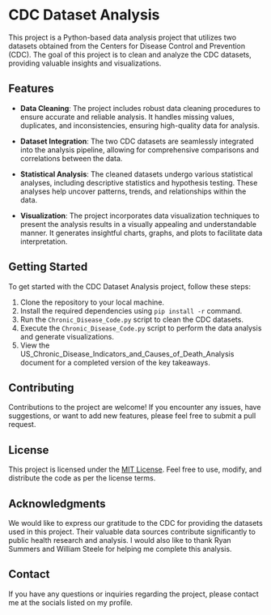 # CDC Dataset Analysis

This project is a Python-based data analysis project that utilizes two datasets obtained from the Centers for Disease Control and Prevention (CDC). The goal of this project is to clean and analyze the CDC datasets, providing valuable insights and visualizations.

## Features

- **Data Cleaning**: The project includes robust data cleaning procedures to ensure accurate and reliable analysis. It handles missing values, duplicates, and inconsistencies, ensuring high-quality data for analysis.

- **Dataset Integration**: The two CDC datasets are seamlessly integrated into the analysis pipeline, allowing for comprehensive comparisons and correlations between the data.

- **Statistical Analysis**: The cleaned datasets undergo various statistical analyses, including descriptive statistics and hypothesis testing. These analyses help uncover patterns, trends, and relationships within the data.

- **Visualization**: The project incorporates data visualization techniques to present the analysis results in a visually appealing and understandable manner. It generates insightful charts, graphs, and plots to facilitate data interpretation.

## Getting Started

To get started with the CDC Dataset Analysis project, follow these steps:

1. Clone the repository to your local machine.
2. Install the required dependencies using `pip install -r` command.
3. Run the `Chronic_Disease_Code.py` script to clean the CDC datasets.
4. Execute the `Chronic_Disease_Code.py` script to perform the data analysis and generate visualizations.
5. View the US_Chronic_Disease_Indicators_and_Causes_of_Death_Analysis document for a completed version of the key takeaways.

## Contributing

Contributions to the project are welcome! If you encounter any issues, have suggestions, or want to add new features, please feel free to submit a pull request.

## License

This project is licensed under the [MIT License](LICENSE). Feel free to use, modify, and distribute the code as per the license terms.

## Acknowledgments

We would like to express our gratitude to the CDC for providing the datasets used in this project. Their valuable data sources contribute significantly to public health research and analysis.  I would also like to thank Ryan Summers and William Steele for helping me complete this analysis.

## Contact

If you have any questions or inquiries regarding the project, please contact me at the socials listed on my profile.
